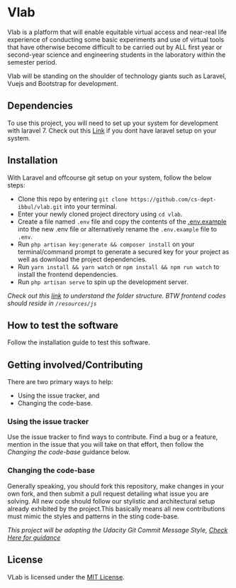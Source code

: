 # Vlab

Vlab is a platform that will enable equitable virtual access and near-real life experience of conducting some basic experiments and use of virtual tools that have otherwise become difficult to be carried out by ALL first year or second-year science and engineering students in the laboratory within the semester period.

Vlab will be standing on the shoulder of technology giants such as Laravel, Vuejs and Bootstrap for development.

## Dependencies

To use this project, you will need to set up your system for development with laravel 7. Check out this [Link](https://laravel.com/docs/7.x/installation) if you dont have laravel setup on your system.

## Installation

With Laravel and offcourse git setup on your system, follow the below steps:

-   Clone this repo by entering `git clone https://github.com/cs-dept-ibbul/vlab.git` into your terminal.
-   Enter your newly cloned project directory using `cd vlab`.
-   Create a file named `.env` file and copy the contents of the [.env.example](.env.example) into the new .env file or alternatively rename the `.env.example` file to `.env`.
-   Run `php artisan key:generate && composer install` on your terminal/command prompt to generate a secured key for your project as well as download the project dependencies.
-   Run `yarn install && yarn watch` or `npm install && npm run watch` to install the frontend dependencies.
-   Run `php artisan serve` to spin up the development server.

_Check out this [link](https://laravel.com/docs/8.x/structure) to understand the folder structure. BTW frontend codes should reside in `/resources/js`_

## How to test the software

Follow the installation guide to test this software.

## Getting involved/Contributing

There are two primary ways to help:

-   Using the issue tracker, and
-   Changing the code-base.

### Using the issue tracker

Use the issue tracker to find ways to contribute. Find a bug or a feature, mention in
the issue that you will take on that effort, then follow the _Changing the code-base_
guidance below.

### Changing the code-base

Generally speaking, you should fork this repository, make changes in your
own fork, and then submit a pull request detailing what issue you are solving. All new code should follow our stylistic and architectural setup already exhibited by the project.This basically means all new contributions must mimic the styles and patterns in the sting code-base.

_This project will be adopting the Udacity Git Commit Message Style, [Check Here for guidance](http://udacity.github.io/git-styleguide/)_

## License

VLab is licensed under the [MIT License](LICENSE).
